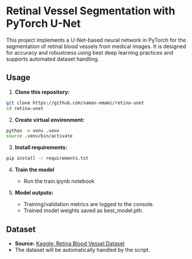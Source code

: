 
# Retinal Vessel Segmentation with PyTorch U-Net

This project implements a U-Net-based neural network in PyTorch for the segmentation of retinal blood vessels from medical images. It is designed for accuracy and robustness using best deep learning practices and supports automated dataset handling.

## Usage

1. **Clone this repository:**

```bash
git clone https://github.com/saman-emami/retina-unet
cd retina-unet
```

2. **Create virtual environment:**

```bash
python -m venv .venv
source .venv/bin/activate
```

3. **Install requirements:**

```bash
pip install -r requirements.txt
```

4. **Train the model**

    * Run the train.ipynb notebook

5. **Model outputs:**

    * Training/validation metrics are logged to the console.
    * Trained model weights saved as best_model.pth.



## Dataset

- **Source:** [Kaggle: Retina Blood Vessel Dataset](https://www.kaggle.com/datasets/abdallahwagih/retina-blood-vessel)
- The dataset will be automatically handled by the script.
